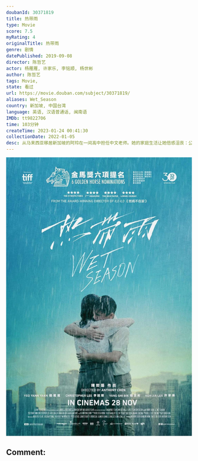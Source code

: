```yaml
---
doubanId: 30371819
title: 热带雨
type: Movie
score: 7.5
myRating: 4
originalTitle: 热带雨
genre: 剧情
datePublished: 2019-09-08
director: 陈哲艺
actor: 杨雁雁, 许家乐, 李铭顺, 杨世彬
author: 陈哲艺
tags: Movie, 
state: 看过
url: https://movie.douban.com/subject/30371819/
aliases: Wet_Season
country: 新加坡, 中国台湾
language: 英语, 汉语普通话, 闽南语
IMDb: tt9822706
time: 103分钟
createTime: 2023-01-24 00:41:30
collectionDate: 2022-01-05
desc: 从马来西亚移居新加坡的阿玲在一间高中担任中文老师。她的家庭生活让她倍感沮丧：公公因为瘫痪无法说话，丈夫对她也日趋冷淡。夫妻二人多年来一直尝试怀孕，但情况一直没有得到好转，丈夫的不闻不问更让她感到孤独。...
---
```


![image](assets/p2573124645.jpg)

Comment: 
---

